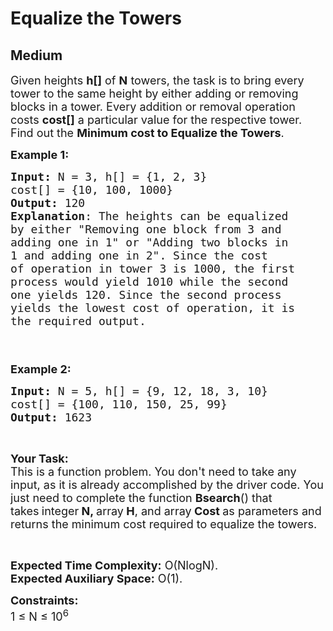 # Equalize the Towers
## Medium
<div class="problems_problem_content__Xm_eO"><p><span style="font-size:18px">Given heights <strong>h[]</strong> of <strong>N</strong>&nbsp;towers, the task is to bring every tower to the same height by either adding or removing blocks in a tower. Every addition or removal&nbsp;operation costs <strong>cost[]</strong> a particular value for the respective tower. Find out the <strong>Minimum cost to&nbsp;Equalize the Towers</strong>.</span></p>

<p><span style="font-size:18px"><strong>Example 1:</strong></span></p>

<pre><span style="font-size:18px"><strong>Input: </strong>N = 3, h[] = {1, 2, 3} 
cost[] = {10, 100, 1000}
<strong>Output:</strong> 120
<strong>Explanation</strong>: The heights can be equalized 
by either "Removing one block from 3 and 
adding one in 1" or "Adding two blocks in 
1 and adding one in 2". Since the cost 
of operation in tower 3 is 1000, the first 
process would yield 1010 while the second 
one yields 120. Since the second process 
yields the lowest cost of operation, it is 
the required output.</span></pre>

<p><span style="font-size:18px">&nbsp;<br>
<br>
<strong>Example 2:</strong></span></p>

<pre><span style="font-size:18px"><strong>Input: </strong>N = 5, h[] = {9, 12, 18, 3, 10} 
cost[] = {100, 110, 150, 25, 99}
<strong>Output:</strong> 1623 
</span></pre>

<p>&nbsp;</p>

<p><span style="font-size:18px"><strong>Your Task:</strong><br>
This is a function problem. You don't need to take any input, as it is already accomplished by the driver code. You just need to complete the function <strong>Bsearch</strong>() that takes<strong>&nbsp;</strong>integer<strong> N, </strong>array<strong> H</strong>, and array<strong> Cost&nbsp;</strong>as parameters and returns the minimum cost required to equalize the towers.</span></p>

<p>&nbsp;</p>

<p><span style="font-size:18px"><strong>Expected Time Complexity:</strong> O(NlogN).&nbsp;<br>
<strong>Expected Auxiliary Space:</strong> O(1).</span></p>

<p><span style="font-size:18px"><strong>Constraints:</strong><br>
1 ≤ N ≤ 10<sup>6</sup></span></p>
</div>